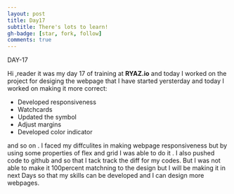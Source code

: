 ```yaml
---
layout: post
title: Day17
subtitle: There's lots to learn!
gh-badge: [star, fork, follow]
comments: true
---
```




DAY-17

Hi ,reader it was my day 17 of training at **RYAZ.io** and today I worked on the project for desiging the webpage that I have started yersterday and today I worked on making it more correct:

* Developed responsiveness
* Watchcards
* Updated the symbol
* Adjust margins
* Developed color indicator

 and so on . I faced my diffculites in making webpage responsiveness but by using some properties of flex and grid I was able to do it . I also pushed code to github and  so that I tack track the diff for my codes. But I was not able to make it 100percent matchning to the design but I will be making it in  next Days so that my skills can be developed and I can design more webpages.